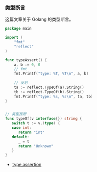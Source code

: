 ### 类型断言

这篇文章关于 Golang 的类型断言。

```go
package main

import (
	"fmt"
	"reflect"
)

func typeAssert() {
	a, b := 0, 0
	// fmt
    fmt.Printf("type: %T, %T\n", a, b)
    
    // 反射
    ta := reflect.TypeOf(a).String()
    tb := reflect.TypeOf(b).String()
    fmt.Printf("type: %s, %s\n", ta, tb)
}


// 类型推断
func typeOf(v interface{}) string {
   switch t := v.(type) {
   case int:
      return "int"
   default:
      _ = t
      return "Unknown"
   }
}
```

- [type assertion](https://golang.org/ref/spec#Type_assertions)